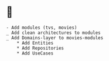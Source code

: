 # 🍥

    - Add modules (tvs, movies)
    _ Add clean architectures to modules
    _ Add Domains-layer to movies-modules
        * Add Entities
        * Add Repositories
        * Add UseCases
